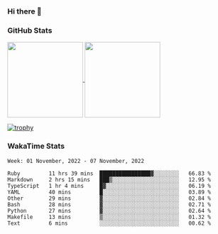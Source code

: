 ### Hi there 👋

### GitHub Stats

<a href="https://github.com/anuraghazra/github-readme-stats">
  <img align="center" height="170px" src="https://github-readme-stats.vercel.app/api/top-langs/?username=tksfjt1024&layout=compact&count_private=true&show_icons=true&show_icons=true&theme=graywhite" />
</a>
<a href="https://github.com/anuraghazra/github-readme-stats">
  <img align="center" height="170px" src="https://github-readme-stats.vercel.app/api?username=tksfjt1024&count_private=true&show_icons=true&show_icons=true&theme=graywhite" />
</a>

[![trophy](https://github-profile-trophy.vercel.app/?username=tksfjt1024)](https://github.com/ryo-ma/github-profile-trophy)

### WakaTime Stats

<!--START_SECTION:waka-->
```text
Week: 01 November, 2022 - 07 November, 2022

Ruby         11 hrs 39 mins  ████████████████▓░░░░░░░░   66.83 % 
Markdown     2 hrs 15 mins   ███▒░░░░░░░░░░░░░░░░░░░░░   12.95 % 
TypeScript   1 hr 4 mins     █▓░░░░░░░░░░░░░░░░░░░░░░░   06.19 % 
YAML         40 mins         █░░░░░░░░░░░░░░░░░░░░░░░░   03.89 % 
Other        29 mins         ▓░░░░░░░░░░░░░░░░░░░░░░░░   02.84 % 
Bash         28 mins         ▓░░░░░░░░░░░░░░░░░░░░░░░░   02.71 % 
Python       27 mins         ▓░░░░░░░░░░░░░░░░░░░░░░░░   02.64 % 
Makefile     13 mins         ▒░░░░░░░░░░░░░░░░░░░░░░░░   01.32 % 
Text         6 mins          ░░░░░░░░░░░░░░░░░░░░░░░░░   00.62 % 
```
<!--END_SECTION:waka-->
